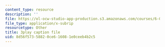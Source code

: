 ```yaml
---
content_type: resource
description: ''
file: https://ol-ocw-studio-app-production.s3.amazonaws.com/courses/6-004-computation-structures-spring-2017/8d56f57358820ce616081e0ceeb4b2c5_H0xGKKpKaRE.srt
file_type: application/x-subrip
resourcetype: Other
title: 3play caption file
uid: 8d56f573-5882-0ce6-1608-1e0ceeb4b2c5
---
```

